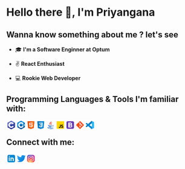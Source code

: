 # Hello there 👋, I'm Priyangana

## Wanna know something about me ? let's see

- 🎓 **I'm a Software Enginner at Optum**

- ✌   **React Enthusiast**

- 💻 **Rookie Web Developer**

## Programming Languages & Tools I'm familiar with:

[<img align="left" alt="C" width="26px" src="https://github.com/PriyanganaD14/PriyanganaD14/blob/main/icons/c.png" />][website]
[<img align="left" alt="C++" width="26px" src="https://github.com/PriyanganaD14/PriyanganaD14/blob/main/icons/c++.png" />][website]
[<img align="left" alt="Html" width="26px" src="https://github.com/PriyanganaD14/PriyanganaD14/blob/main/icons/html-5.png" />][website]
[<img align="left" alt="Css" width="26px" src="https://github.com/PriyanganaD14/PriyanganaD14/blob/main/icons/css3.png" />][website]
[<img align="left" alt="Java" width="26px" src="https://github.com/PriyanganaD14/PriyanganaD14/blob/main/icons/java.png" />][website]
[<img align="left" alt="Javascript" width="26px" src="https://github.com/PriyanganaD14/PriyanganaD14/blob/main/icons/javascript.png" />][website]
[<img align="left" alt="Bootstrap" width="26px" src="https://github.com/PriyanganaD14/PriyanganaD14/blob/main/icons/bootstrap.png" />][website]
[<img align="left" alt="Git" width="26px" src="https://github.com/PriyanganaD14/PriyanganaD14/blob/main/icons/git.png" />][website]
[<img align="left" alt="VS Code" width="26px" src="https://github.com/PriyanganaD14/PriyanganaD14/blob/main/icons/vs-code.png" />][website]

<br />

## Connect with me:

[<img align="left" alt="Linkedin" width="26px" src="https://github.com/PriyanganaD14/PriyanganaD14/blob/main/icons/linkedin.png" />][linkedin]
[<img align="left" alt="Twitter" width="26px" src="https://github.com/PriyanganaD14/PriyanganaD14/blob/main/icons/twitter.png" />][twitter]
[<img align="left" alt="Instagram" width="26px" src="https://github.com/PriyanganaD14/PriyanganaD14/blob/main/icons/instagram.png" />][instagram]

</details>

[website]: https://github.com/PriyanganaD14
[twitter]: https://twitter.com/PriyanganaD
[instagram]: https://instagram.com/daspriyangana08/
[linkedin]: https://www.linkedin.com/in/priyangana-das-6301621a7
